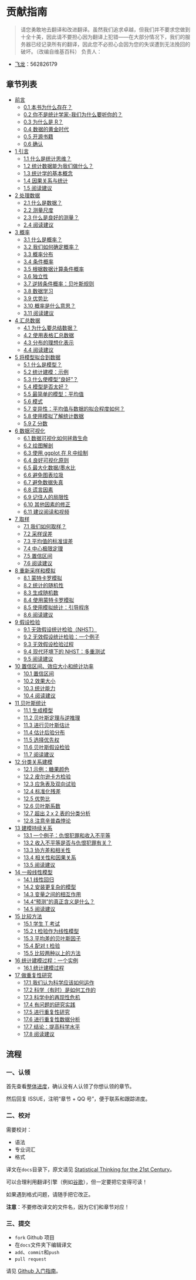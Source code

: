 # 贡献指南

> 请您勇敢地去翻译和改进翻译。虽然我们追求卓越，但我们并不要求您做到十全十美，因此请不要担心因为翻译上犯错——在大部分情况下，我们的服务器已经记录所有的翻译，因此您不必担心会因为您的失误遭到无法挽回的破坏。（改编自维基百科）
负责人：

+   [飞龙](https://github.com/wizardforcel)：562826179

## 章节列表

+   [前言](docs/0.md)
    +   [0.1 本书为什么存在？](docs/0.1.md)
    +   [0.2 你不是统计学家-我们为什么要听你的？](docs/0.2.md)
    +   [0.3 为什么是 R？](docs/0.3.md)
    +   [0.4 数据的黄金时代](docs/0.4.md)
    +   [0.5 开源书籍](docs/0.5.md)
    +   [0.6 确认](docs/0.6.md)
+   [1 引言](docs/1.md)
    +   [1.1 什么是统计思维？](docs/1.1.md)
    +   [1.2 统计数据能为我们做什么？](docs/1.2.md)
    +   [1.3 统计学的基本概念](docs/1.3.md)
    +   [1.4 因果关系与统计](docs/1.4.md)
    +   [1.5 阅读建议](docs/1.5.md)
+   [2 处理数据](docs/2.md)
    +   [2.1 什么是数据？](docs/2.1.md)
    +   [2.2 测量尺度](docs/2.2.md)
    +   [2.3 什么是良好的测量？](docs/2.3.md)
    +   [2.4 阅读建议](docs/2.4.md)
+   [3 概率](docs/3.md)
    +   [3.1 什么是概率？](docs/3.1.md)
    +   [3.2 我们如何确定概率？](docs/3.2.md)
    +   [3.3 概率分布](docs/3.3.md)
    +   [3.4 条件概率](docs/3.4.md)
    +   [3.5 根据数据计算条件概率](docs/3.5.md)
    +   [3.6 独立性](docs/3.6.md)
    +   [3.7 逆转条件概率：贝叶斯规则](docs/3.7.md)
    +   [3.8 数据学习](docs/3.8.md)
    +   [3.9 优势比](docs/3.9.md)
    +   [3.10 概率是什么意思？](docs/3.10.md)
    +   [3.11 阅读建议](docs/3.11.md)
+   [4 汇总数据](docs/4.md)
    +   [4.1 为什么要总结数据？](docs/4.1.md)
    +   [4.2 使用表格汇总数据](docs/4.2.md)
    +   [4.3 分布的理想化表示](docs/4.3.md)
    +   [4.4 阅读建议](docs/4.4.md)
+   [5 将模型拟合到数据](docs/5.md)
    +   [5.1 什么是模型？](docs/5.1.md)
    +   [5.2 统计建模：示例](docs/5.2.md)
    +   [5.3 什么使模型“良好”？](docs/5.3.md)
    +   [5.4 模型是否太好？](docs/5.4.md)
    +   [5.5 最简单的模型：平均值](docs/5.5.md)
    +   [5.6 模式](docs/5.6.md)
    +   [5.7 变异性：平均值与数据的拟合程度如何？](docs/5.7.md)
    +   [5.8 使用模拟了解统计数据](docs/5.8.md)
    +   [5.9 Z 分数](docs/5.9.md)
+   [6 数据可视化](docs/6.md)
    +   [6.1 数据可视化如何拯救生命](docs/6.1.md)
    +   [6.2 绘图解剖](docs/6.2.md)
    +   [6.3 使用 ggplot 在 R 中绘制](docs/6.3.md)
    +   [6.4 良好可视化原则](docs/6.4.md)
    +   [6.5 最大化数据/墨水比](docs/6.5.md)
    +   [6.6 避免图表垃圾](docs/6.6.md)
    +   [6.7 避免数据失真](docs/6.7.md)
    +   [6.8 谎言因素](docs/6.8.md)
    +   [6.9 记住人的局限性](docs/6.9.md)
    +   [6.10 其他因素的修正](docs/6.10.md)
    +   [6.11 建议阅读和视频](docs/6.11.md)
+   [7 取样](docs/7.md)
    +   [7.1 我们如何取样？](docs/7.1.md)
    +   [7.2 采样误差](docs/7.2.md)
    +   [7.3 平均值的标准误差](docs/7.3.md)
    +   [7.4 中心极限定理](docs/7.4.md)
    +   [7.5 置信区间](docs/7.5.md)
    +   [7.6 阅读建议](docs/7.6.md)
+   [8 重新采样和模拟](docs/8.md)
    +   [8.1 蒙特卡罗模拟](docs/8.1.md)
    +   [8.2 统计的随机性](docs/8.2.md)
    +   [8.3 生成随机数](docs/8.3.md)
    +   [8.4 使用蒙特卡罗模拟](docs/8.4.md)
    +   [8.5 使用模拟统计：引导程序](docs/8.5.md)
    +   [8.6 阅读建议](docs/8.6.md)
+   [9 假设检验](docs/9.md)
    +   [9.1 无效假设统计检验（NHST）](docs/9.1.md)
    +   [9.2 无效假设统计检验：一个例子](docs/9.2.md)
    +   [9.3 无效假设检验过程](docs/9.3.md)
    +   [9.4 现代环境下的 NHST：多重测试](docs/9.4.md)
    +   [9.5 阅读建议](docs/9.5.md)
+   [10 置信区间、效应大小和统计功率](docs/10.md)
    +   [10.1 置信区间](docs/10.1.md)
    +   [10.2 效果大小](docs/10.2.md)
    +   [10.3 统计能力](docs/10.3.md)
    +   [10.4 阅读建议](docs/10.4.md)
+   [11 贝叶斯统计](docs/11.md)
    +   [11.1 生成模型](docs/11.1.md)
    +   [11.2 贝叶斯定理与逆推理](docs/11.2.md)
    +   [11.3 进行贝叶斯估计](docs/11.3.md)
    +   [11.4 估计后验分布](docs/11.4.md)
    +   [11.5 选择优先权](docs/11.5.md)
    +   [11.6 贝叶斯假设检验](docs/11.6.md)
    +   [11.7 阅读建议](docs/11.7.md)
+   [12 分类关系建模](docs/12.md)
    +   [12.1 示例：糖果颜色](docs/12.1.md)
    +   [12.2 皮尔逊卡方检验](docs/12.2.md)
    +   [12.3 应急表及双向试验](docs/12.3.md)
    +   [12.4 标准化残差](docs/12.4.md)
    +   [12.5 优势比](docs/12.5.md)
    +   [12.6 贝叶斯系数](docs/12.6.md)
    +   [12.7 超出 2 x 2 表的分类分析](docs/12.7.md)
    +   [12.8 注意辛普森悖论](docs/12.8.md)
+   [13 建模持续关系](docs/13.md)
    +   [13.1 一个例子：仇恨犯罪和收入不平等](docs/13.1.md)
    +   [13.2 收入不平等是否与仇恨犯罪有关？](docs/13.2.md)
    +   [13.3 协方差和相关性](docs/13.3.md)
    +   [13.4 相关性和因果关系](docs/13.4.md)
    +   [13.5 阅读建议](docs/13.5.md)
+   [14 一般线性模型](docs/14.md)
    +   [14.1 线性回归](docs/14.1.md)
    +   [14.2 安装更复杂的模型](docs/14.2.md)
    +   [14.3 变量之间的相互作用](docs/14.3.md)
    +   [14.4“预测”的真正含义是什么？](docs/14.4.md)
    +   [14.5 阅读建议](docs/14.5.md)
+   [15 比较方法](docs/15.md)
    +   [15.1 学生 T 考试](docs/15.1.md)
    +   [15.2 t 检验作为线性模型](docs/15.2.md)
    +   [15.3 平均差的贝叶斯因子](docs/15.3.md)
    +   [15.4 配对 t 检验](docs/15.4.md)
    +   [15.5 比较两种以上的方法](docs/15.5.md)
+   [16 统计建模过程：一个实例](docs/16.md)
    +   [16.1 统计建模过程](docs/16.1.md)
+   [17 做重复性研究](docs/17.md)
    +   [17.1 我们认为科学应该如何运作](docs/17.1.md)
    +   [17.2 科学（有时）是如何工作的](docs/17.2.md)
    +   [17.3 科学中的再现性危机](docs/17.3.md)
    +   [17.4 有问题的研究实践](docs/17.4.md)
    +   [17.5 进行重复性研究](docs/17.5.md)
    +   [17.6 进行重复性数据分析](docs/17.6.md)
    +   [17.7 结论：提高科学水平](docs/17.7.md)
    +   [17.8 阅读建议](docs/17.8.md)

## 流程

### 一、认领

首先查看[整体进度](https://github.com/apachecn/ds-cmd-line-2e-zh/issues/1)，确认没有人认领了你想认领的章节。
 
然后回复 ISSUE，注明“章节 + QQ 号”，便于联系和跟踪进度。

### 二、校对

需要校对：

+   语法
+   专业词汇
+   格式

译文在`docs`目录下，原文请见 [Statistical Thinking for the 21st Century](http://statsthinking21.org/)。

可以合理利用翻译引擎（例如[谷歌](https://translate.google.cn/)），但一定要把它变得可读！

如果遇到格式问题，请随手把它改正。

**注意**：不要修改译文的文件名，因为它们和章节对应！

### 三、提交

+   `fork` Github 项目
+   在`docs`文件夹下编辑译文
+   `add`、`commit`和`push`
+   `pull request`

请见 [Github 入门指南](https://github.com/apachecn/kaggle/blob/master/docs/GitHub)。